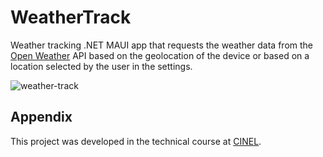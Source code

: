 # WeatherTrack

Weather tracking .NET MAUI app that requests the weather data from the [Open Weather](https://openweathermap.org/) API based on the geolocation of the device or based on a location selected by the user in the settings.

![weather-track](https://github.com/Diogoepronto/WeatherTrack/assets/40275212/b03c61a1-cb13-4952-93de-5932c7df5b47)

## Appendix

This project was developed in the technical course at [CINEL](https://www.cinel.pt/).
